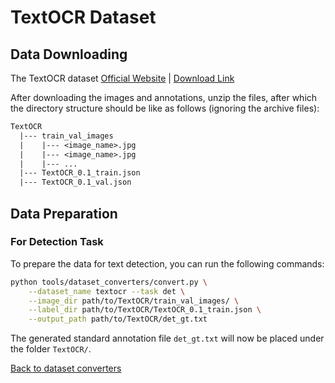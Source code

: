 # TextOCR Dataset


## Data Downloading

The TextOCR dataset [Official Website](https://textvqa.org/textocr/) | [Download Link](https://textvqa.org/textocr/dataset/)

After downloading the images and annotations, unzip the files, after which the directory structure should be like as follows (ignoring the archive files):
```txt
TextOCR
  |--- train_val_images
  |    |--- <image_name>.jpg
  |    |--- <image_name>.jpg
  |    |--- ...
  |--- TextOCR_0.1_train.json
  |--- TextOCR_0.1_val.json
```

## Data Preparation

### For Detection Task

To prepare the data for text detection, you can run the following commands:

```bash
python tools/dataset_converters/convert.py \
    --dataset_name textocr --task det \
    --image_dir path/to/TextOCR/train_val_images/ \
    --label_dir path/to/TextOCR/TextOCR_0.1_train.json \
    --output_path path/to/TextOCR/det_gt.txt
```

The generated standard annotation file `det_gt.txt` will now be placed under the folder `TextOCR/`.

[Back to dataset converters](converters.md)
